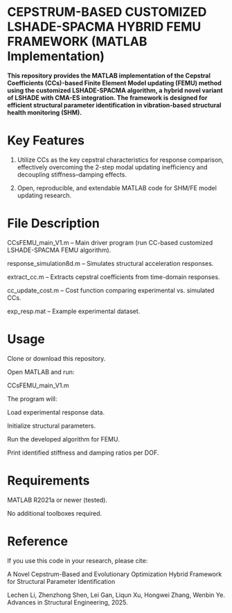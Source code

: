 # CEPSTRUM-BASED CUSTOMIZED LSHADE-SPACMA HYBRID FEMU FRAMEWORK (MATLAB Implementation)

**This repository provides the MATLAB implementation of the Cepstral Coefficients (CCs)-based Finite Element Model updating (FEMU) method using the customized LSHADE-SPACMA algorithm, a hybrid novel variant of LSHADE with CMA-ES integration. The framework is designed for efficient structural parameter identification in vibration-based structural health monitoring (SHM).**

# Key Features

1) Utilize CCs as the key cepstral characteristics for response comparison, effectively overcoming the 2-step modal updating inefficiency and decoupling stiffness–damping effects.

2) Open, reproducible, and extendable MATLAB code for SHM/FE model updating research.

# File Description

CCsFEMU_main_V1.m – Main driver program (run CC-based customized LSHADE-SPACMA FEMU algorithm).

response_simulation8d.m – Simulates structural acceleration responses.

extract_cc.m – Extracts cepstral coefficients from time-domain responses.

cc_update_cost.m – Cost function comparing experimental vs. simulated CCs.

exp_resp.mat – Example experimental dataset.

# Usage

Clone or download this repository.

Open MATLAB and run:

CCsFEMU_main_V1.m

The program will:

Load experimental response data.

Initialize structural parameters.

Run the developed algorithm for FEMU.

Print identified stiffness and damping ratios per DOF.

# Requirements

MATLAB R2021a or newer (tested).

No additional toolboxes required.

# Reference

If you use this code in your research, please cite:

A Novel Cepstrum-Based and Evolutionary Optimization Hybrid Framework for Structural Parameter Identification

Lechen Li, Zhenzhong Shen, Lei Gan, Liqun Xu, Hongwei Zhang, Wenbin Ye. Advances in Structural Engineering, 2025.


